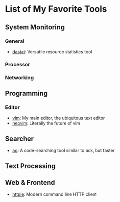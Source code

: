 # List of My Favorite Tools #

## System Monitoring ##

### General ###

- [dastat](http://dag.wiee.rs/home-made/dstat/): Versatile resource statistics tool

### Processor ###

### Networking ###

## Programming ##

### Editor ###

- [vim](http://www.vim.org/): My main editor, the ubiquitous text editor
- [neovim](https://neovim.io/): Literally the future of vim

## Searcher ##

- [ag](https://github.com/ggreer/the_silver_searcher): A code-searching tool similar to ack, but faster

## Text Processing ##

## Web & Frontend ##

- [httpie](https://github.com/jakubroztocil/httpie): Modern command line HTTP client
